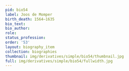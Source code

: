 ```yaml
---
pid: bio54
label: Joos de Momper
birth_death: 1564–1635
bio_text:
bio_author:
role:
status_profession:
order: '53'
layout: biography_item
collection: biographies
thumbnail: img/derivatives/simple/bio54/thumbnail.jpg
full: img/derivatives/simple/bio54/fullwidth.jpg
---
```

